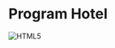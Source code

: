 # Program Hotel

<img alt="HTML5" src="https://img.shields.io/badge/PHP-777BB4?style=for-the-badge&logo=php&logoColor=white"/>

